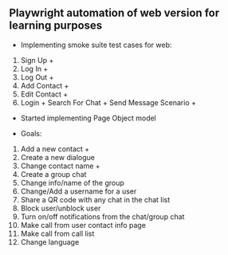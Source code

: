 ## Playwright automation of web version for learning purposes

* Implementing smoke suite test cases for web:

1) Sign Up +
2) Log In +
3) Log Out +
4) Add Contact +
5) Edit Contact +
6) Login + Search For Chat + Send Message Scenario +
* Started implementing Page Object model


* Goals:

1) Add a new contact +
2) Create a new dialogue
3) Change contact name +
4) Create a group chat
5) Change info/name of the group
6) Change/Add a username for a user
7) Share a QR code with any chat in the chat list
8) Block user/unblock user
9) Turn on/off notifications from the chat/group chat
10) Make call from user contact info page
11) Make call from call list
12) Change language